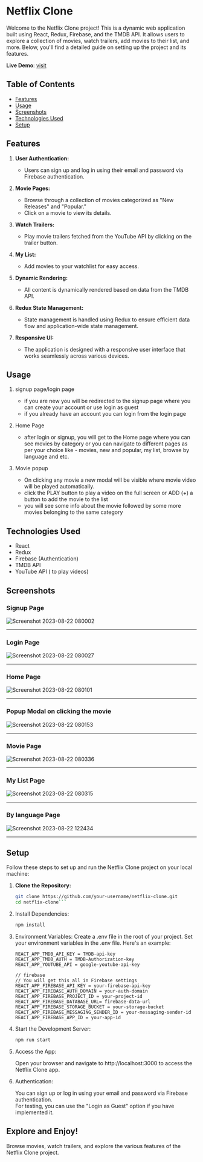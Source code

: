 # Netflix Clone

Welcome to the Netflix Clone project! This is a dynamic web application built using React, Redux, Firebase, and the TMDB API. It allows users to explore a collection of movies, watch trailers, add movies to their list, and more. Below, you'll find a detailed guide on setting up the project and its features.

**Live Demo**: [visit](https://papaya-quokka-0c2e99.netlify.app)

## Table of Contents

- [Features](#features)
- [Usage](#usage)
- [Screenshots](#screenshots)
- [Technologies Used](#technologies-used)
- [Setup](#setup)

## Features

1. **User Authentication:**
   - Users can sign up and log in using their email and password via Firebase authentication.

2. **Movie Pages:**
   - Browse through a collection of movies categorized as "New Releases" and "Popular."
   - Click on a movie to view its details.

3. **Watch Trailers:**
   - Play movie trailers fetched from the YouTube API by clicking on the trailer button.

4. **My List:**
   - Add movies to your watchlist for easy access.

5. **Dynamic Rendering:**
   - All content is dynamically rendered based on data from the TMDB API.

6. **Redux State Management:**
   - State management is handled using Redux to ensure efficient data flow and application-wide state management.

7. **Responsive UI:**
   - The application is designed with a responsive user interface that works seamlessly across various devices.

## Usage

1. signup page/login page 
   - if you are new you will be redirected to the signup page where you can create your account or use login as guest 
   - if you already have an account you can login from the login page 

2. Home Page
   - after login or signup, you will get to the Home page where you can see movies by category or  you can navigate to different pages as per your choice like - movies, new and popular, my list, browse by language and etc.
   
3. Movie popup
   - On clicking any movie a new modal will be visible where movie video will be played automatically.
   - click the PLAY button to play a video on the full screen or  ADD (+) a button to add the movie to the list
   - you will see some info about the movie followed by some more movies belonging to the same category
  
## Technologies Used
   - React
   - Redux
   - Firebase (Authentication)
   - TMDB API
   - YouTube API ( to play videos)

## Screenshots 


### Signup Page
![Screenshot 2023-08-22 080002](https://github.com/karanjarwal999/Getflix/assets/119421686/3e69c442-7a3f-4270-8624-09bad2f58f10)
<hr>

### Login Page
![Screenshot 2023-08-22 080027](https://github.com/karanjarwal999/Getflix/assets/119421686/0218fd75-29ce-4082-a4c8-8018142b44da)
<hr>

### Home Page
![Screenshot 2023-08-22 080101](https://github.com/karanjarwal999/Getflix/assets/119421686/d770bd21-a085-4992-997b-78d989a9d7be)
<hr>

### Popup Modal on clicking the movie <br/>
![Screenshot 2023-08-22 080153](https://github.com/karanjarwal999/Getflix/assets/119421686/f7d1cd16-d5f0-4b57-b638-8051899877c3)
<hr>

### Movie Page
![Screenshot 2023-08-22 080336](https://github.com/karanjarwal999/Getflix/assets/119421686/e984d1d2-347f-4255-b94e-b72643c4b030)
<hr>

### My List Page
![Screenshot 2023-08-22 080315](https://github.com/karanjarwal999/Getflix/assets/119421686/a10e7b63-6a96-432e-a548-73b43dfddf64)
<hr>

### By language Page
![Screenshot 2023-08-22 122434](https://github.com/karanjarwal999/Getflix/assets/119421686/1a0d1125-afe6-4597-9459-9f2e86f3151d)
<hr>


## Setup

Follow these steps to set up and run the Netflix Clone project on your local machine:

1. **Clone the Repository:**

   ```bash
   git clone https://github.com/your-username/netflix-clone.git
   cd netflix-clone```
   
2. Install Dependencies:
   ```bash
   npm install
   ```

3. Environment Variables:
   Create a .env file in the root of your project.
   Set your environment variables in the .env file. Here's an example:
   ```plaintext
   REACT_APP_TMDB_API_KEY = TMDB-api-key
   REACT_APP_TMDB_AUTH = TMDB-Authorization-key
   REACT_APP_YOUTUBE_API = google-youtube-api-key
   
   // firebase
   // You will get this all in Firebase settings
   REACT_APP_FIREBASE_API_KEY = your-firebase-api-key
   REACT_APP_FIREBASE_AUTH_DOMAIN = your-auth-domain
   REACT_APP_FIREBASE_PROJECT_ID = your-project-id
   REACT_APP_FIREBASE_DATABASE_URL= firebase-data-url
   REACT_APP_FIREBASE_STORAGE_BUCKET = your-storage-bucket
   REACT_APP_FIREBASE_MESSAGING_SENDER_ID = your-messaging-sender-id
   REACT_APP_FIREBASE_APP_ID = your-app-id
   ```
4. Start the Development Server:
   ```bash
   npm run start
   ```

5. Access the App:

   Open your browser and navigate to http://localhost:3000 to access the Netflix Clone app.

6. Authentication:

   You can sign up or log in using your email and password via Firebase authentication.<br/>
   For testing, you can use the "Login as Guest" option if you have implemented it.

## Explore and Enjoy!
Browse movies, watch trailers, and explore the various features of the Netflix Clone project.

